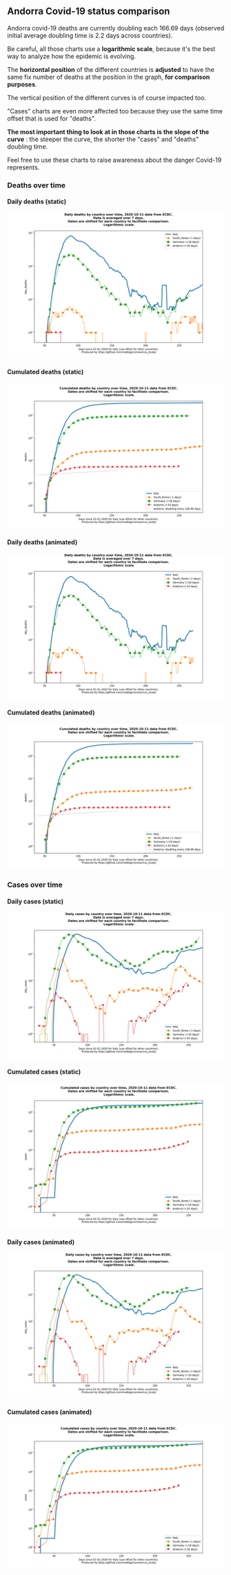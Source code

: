 ## Andorra Covid-19 status comparison 

Andorra covid-19 deaths are currently doubling each 166.69 days (observed initial average doubling time is 2.2 days across countries).



Be careful, all those charts use a **logarithmic scale**, because it's the best way to analyze how the epidemic is evolving.
 
The **horizontal position** of the different countries is **adjusted** to have the same fix number of deaths at the position in the graph, **for comparison purposes**.

The vertical position of the different curves is of course impacted too.

"Cases" charts are even more affected too because they use the same time offset that is used for "deaths".

**The most important thing to look at in those charts is the slope of the curve** : the steeper the curve, the shorter the "cases" and "deaths" doubling time.

Feel free to use these charts to raise awareness about the danger Covid-19 represents. 


 
### Deaths over time
 
#### Daily deaths (static)
![Andorra covid-19 daily deaths static chart](https://raw.githubusercontent.com/madlag/coronavirus_study/master/notebooks/graphs/2020-10-11/countries/Andorra/2020-10-11_Andorra_day_deaths.png "Andorra covid-19 day_deaths static chart")   
 
#### Cumulated deaths (static)
![Andorra covid-19 cumulated deaths static chart](https://raw.githubusercontent.com/madlag/coronavirus_study/master/notebooks/graphs/2020-10-11/countries/Andorra/2020-10-11_Andorra_deaths.png "Andorra covid-19 deaths static chart")   
 
#### Daily deaths (animated)
![Andorra covid-19 daily deaths animated chart](https://raw.githubusercontent.com/madlag/coronavirus_study/master/notebooks/graphs/2020-10-11/countries/Andorra/2020-10-11_Andorra_day_deaths.gif "Andorra covid-19 day_deaths animated chart")   
 
#### Cumulated deaths (animated)
![Andorra covid-19 cumulated deaths animated chart](https://raw.githubusercontent.com/madlag/coronavirus_study/master/notebooks/graphs/2020-10-11/countries/Andorra/2020-10-11_Andorra_deaths.gif "Andorra covid-19 deaths animated chart")   

 
### Cases over time
 
#### Daily cases (static)
![Andorra covid-19 daily cases static chart](https://raw.githubusercontent.com/madlag/coronavirus_study/master/notebooks/graphs/2020-10-11/countries/Andorra/2020-10-11_Andorra_day_cases.png "Andorra covid-19 day_cases static chart")   
 
#### Cumulated cases (static)
![Andorra covid-19 cumulated cases static chart](https://raw.githubusercontent.com/madlag/coronavirus_study/master/notebooks/graphs/2020-10-11/countries/Andorra/2020-10-11_Andorra_cases.png "Andorra covid-19 cases static chart")   
 
#### Daily cases (animated)
![Andorra covid-19 daily cases animated chart](https://raw.githubusercontent.com/madlag/coronavirus_study/master/notebooks/graphs/2020-10-11/countries/Andorra/2020-10-11_Andorra_day_cases.gif "Andorra covid-19 day_cases animated chart")   
 
#### Cumulated cases (animated)
![Andorra covid-19 cumulated cases animated chart](https://raw.githubusercontent.com/madlag/coronavirus_study/master/notebooks/graphs/2020-10-11/countries/Andorra/2020-10-11_Andorra_cases.gif "Andorra covid-19 cases animated chart")   

